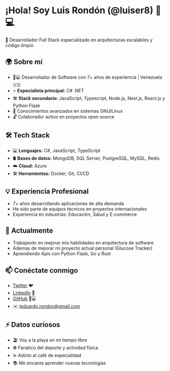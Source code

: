 # ¡Hola! Soy Luis Rondón (@luiser8) 👨💻

🚀 Desarrollador Full Stack especializado en arquitecturas escalables y código limpio

## 🌍 Sobre mí
- 🧑💻 Desarrollador de Software con 7+ años de experiencia | Venezuela 🇻🇪
- ⭐ **Especialista principal:** C# .NET
- 🛠 **Stack secundario:** JavaScript, Typescript, Node.js, Nest.js, React.js y Python Flask
- 🐧 Conocimientos avanzados en sistemas GNU/Linux
- 🔓 Colaborador activo en proyectos open source

## 🛠️ Tech Stack
- 💻 **Lenguajes:** C#, JavaScript, TypeScript
- 🛢️ **Bases de datos:** MongoDB, SQL Server, PostgreSQL, MySQL, Redis
- ☁️ **Cloud:** Azure
- 🛠️ **Herramientas:** Docker, Git, CI/CD

## 💡 Experiencia Profesional
- 7+ años desarrollando aplicaciones de alta demanda
- He sido parte de equipos técnicos en proyectos internacionales
- Experiencia en industrias: Educación, Salud y E-commerce

## 🌱 Actualmente
- Trabajando en mejorar mis habilidades en arquitectura de software
- Ademas de mejorar mi proyecto actual personal (Glucose Tracker)
- Aprendiendo Apis con Python Flask, Go y Rust

## 📫 Conéctate conmigo
- [Twitter](https://twitter.com/luiser8) 🐦
- [LinkedIn](https://linkedin.com/in/luiser8) 💼
- [GitHub](https://github.com/luiser8) 👨💻
- ✉️ leduardo.rondon@gmail.com

## ⚡ Datos curiosos
- 🏖️ Voy a la playa en mi tiempo libre
- ⚽ Fanático del deporte y actividad física
- ☕ Adicto al café de especialidad
- 📚 Me encanta aprender nuevas tecnologías
